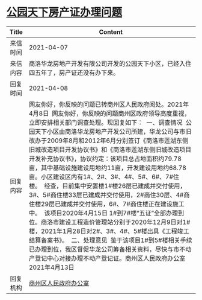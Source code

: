 # <a href="http://www.shangluo.gov.cn/zmhd/ldxxxx.jsp?urltype=leadermail.LeaderMailContentUrl&wbtreeid=1112&leadermailid=7119">公园天下房产证办理问题</a>
|Title|Content|
|:---:|---|
|来信时间|2021-04-07|
|来信内容|商洛华龙房地产开发有限公司开发的公园天下小区，已经入住四五年了，房产证还没有办下来。|
|回复时间|2021-04-08|
|回复内容|网友你好，你反映的问题已转商州区人民政府阅处。2021年4月8日  网友你好，你反映的问题商州区政府领导高度重视，立即安排相关部门调查处理。现回复如下：  一、调查情况  公园天下小区由商洛华龙房地产开发公司所建，华龙公司与市旧改办于2009年8月和2012年6月分别签订《商洛市莲湖东侧旧城改造项目开发协议书》和《商洛市莲湖东侧旧城改造项目开发补充协议书》，协议约定：该项目总占地面积约79.78亩，其中基础设施建设用地约11亩，开发建设用地约68.78亩。小区建设区内有1#、2#、3#、4#、5#、6#、7#住楼。  经查，目前集中安置楼1#楼26层已建成并交付使用，3#、5#商住楼33层已建成并交付使用，2#商住30层、4#商住楼29层已建成并交付使用，6#、7#商住楼正在建设施工中。  该项目2020年4月15日 1#到7#楼“五证”全部办理到位。商洛市建设工程造价管理站分别于2020年12月9日对1#楼，2021年1月28日对2#、3#、4#、5#楼出具《工程竣工结算备案书》。  二、处理意见  鉴于该项目1#到5#楼相关手续已办理到位，我区督促华龙公司筹备相关资料，尽快与市不动产登记中心对接办理不动产登记证。商州区人民政府办公室2021年4月13日|
|回复机构|<a href="../../categories/agencies/商州区人民政府办公室.md">商州区人民政府办公室</a>|